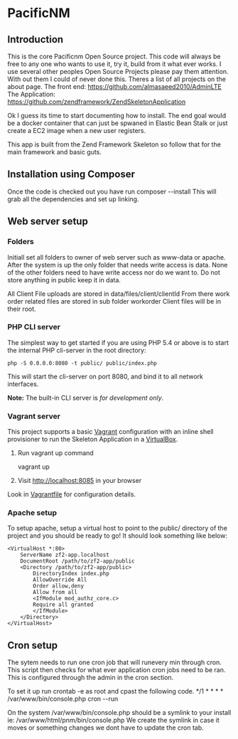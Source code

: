 PacificNM
=======================

Introduction
------------
This is the core Pacificnm Open Source project. This code will always be free to any one who wants to use it, try it, build from it
what ever works. I use several other peoples Open Source Projects please pay them attention. With out them I could of never done this.
Theres a list of all projects on the about page. 
The front end: https://github.com/almasaeed2010/AdminLTE
The Application: https://github.com/zendframework/ZendSkeletonApplication

Ok I guess its time to start documenting how to install. The end goal would be a docker container that can just be spwaned in Elastic Bean Stalk 
or just create a EC2 image when a new user registers.

This app is built from the Zend Framework Skeleton so follow that for the main framework and basic guts.

Installation using Composer
---------------------------

Once the code is checked out you have run composer --install
This will grab all the dependencies and set up linking.

Web server setup
----------------
### Folders ###
Initiall set all folders to owner of web server such as www-data or apache. After the system is up the only folder 
that needs write access is data. None of the other folders need to have write access nor do we want to. Do not store 
anything in public keep it in data. 

All Client File uploads are stored in data/files/client/clientId
From there work order related files are stored in sub folder workorder
Client files will be in their root.


### PHP CLI server

The simplest way to get started if you are using PHP 5.4 or above is to start the internal PHP cli-server in the root
directory:

    php -S 0.0.0.0:8080 -t public/ public/index.php

This will start the cli-server on port 8080, and bind it to all network
interfaces.

**Note:** The built-in CLI server is *for development only*.

### Vagrant server

This project supports a basic [Vagrant](http://docs.vagrantup.com/v2/getting-started/index.html) configuration with an inline shell provisioner to run the Skeleton Application in a [VirtualBox](https://www.virtualbox.org/wiki/Downloads).

1. Run vagrant up command

    vagrant up

2. Visit [http://localhost:8085](http://localhost:8085) in your browser

Look in [Vagrantfile](Vagrantfile) for configuration details.

### Apache setup

To setup apache, setup a virtual host to point to the public/ directory of the
project and you should be ready to go! It should look something like below:

    <VirtualHost *:80>
        ServerName zf2-app.localhost
        DocumentRoot /path/to/zf2-app/public
        <Directory /path/to/zf2-app/public>
            DirectoryIndex index.php
            AllowOverride All
            Order allow,deny
            Allow from all
            <IfModule mod_authz_core.c>
            Require all granted
            </IfModule>
        </Directory>
    </VirtualHost>


Cron setup
----------------
The sytem needs to run one cron job that will runevery min through cron.
This script then checks for what ever application cron jobs need to be ran. 
This is configured through the admin in the cron section.

To set it up run crontab -e as root and cpast the following code.
*/1   *    *    *    *     /var/www/bin/console.php cron --run

On the system /var/www/bin/console.php should be a symlink to your install ie: /var/www/html/pnm/bin/console.php
We create the symlink in case it moves or something changes we dont have to update the cron tab.


